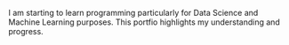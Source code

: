 I am starting to learn programming particularly for Data Science and Machine Learning purposes. This portfio highlights my understanding and progress. 
